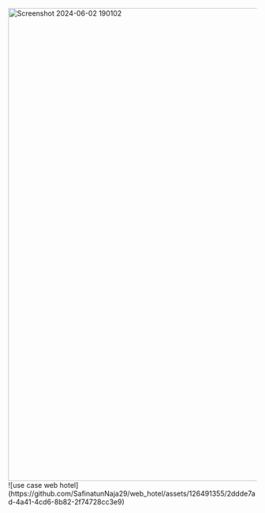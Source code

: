 <img width="960" alt="Screenshot 2024-06-02 190102" src="https://github.com/SafinatunNaja29/web_hotel/assets/126491355/071f7a78-d57c-407a-9527-2e66f75519da">
![use case web hotel](https://github.com/SafinatunNaja29/web_hotel/assets/126491355/2ddde7ad-4a41-4cd6-8b82-2f74728cc3e9)
